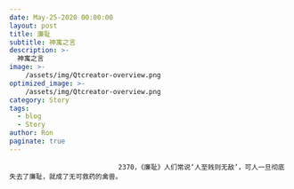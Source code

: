 ```yaml
---
date: May-25-2020 00:00:00
layout: post
title: 廉耻
subtitle: 神寓之言
description: >-
  神寓之言
image: >-
    /assets/img/Qtcreator-overview.png
optimized_image: >-
    /assets/img/Qtcreator-overview.png
category: Story
tags:
  - blog
  - Story
author: Ron
paginate: true
---
```


							　　2370，《廉耻》人们常说‘人至贱则无敌’，可人一旦彻底失去了廉耻，就成了无可救药的禽兽。
							
							
						
